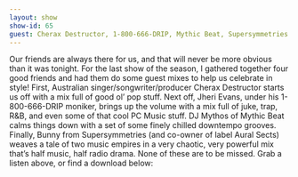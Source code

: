 ```yaml
---
layout: show
show-id: 65
guest: Cherax Destructor, 1-800-666-DRIP, Mythic Beat, Supersymmetries
---
```


Our friends are always there for us, and that will never be more obvious than it was tonight. For the last show of the season, I gathered together four good friends and had them do some guest mixes to help us celebrate in style! First, Australian singer/songwriter/producer Cherax Destructor starts us off with a mix full of good ol’ pop stuff. Next off, Jheri Evans, under his 1-800-666-DRIP moniker, brings up the volume with a mix full of juke, trap, R&B, and even some of that cool PC Music stuff.  DJ Mythos of Mythic Beat calms things down with a set of some finely chilled downtempo grooves. Finally, Bunny from Supersymmetries (and co-owner of label Aural Sects) weaves a tale of two music empires in a very chaotic, very powerful mix that’s half music, half radio drama. None of these are to be missed. Grab a listen above, or find a download below: